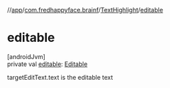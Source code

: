 //[app](../../../index.md)/[com.fredhappyface.brainf](../index.md)/[TextHighlight](index.md)/[editable](editable.md)

# editable

[androidJvm]\
private val [editable](editable.md): [Editable](https://developer.android.com/reference/kotlin/android/text/Editable.html)

targetEditText.text is the editable text
